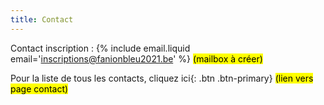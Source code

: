 ```yaml
---
title: Contact
---
```

Contact inscription : {% include email.liquid email='inscriptions@fanionbleu2021.be' %} <mark>(mailbox à créer)</mark>

<a>Pour la liste de tous les contacts, cliquez ici</a>{: .btn .btn-primary} <mark>(lien vers page contact)</mark>
